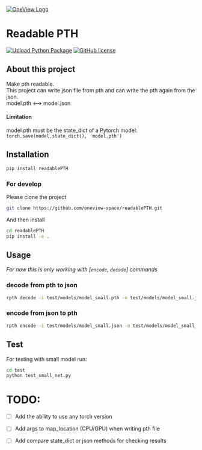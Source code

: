 [![OneView Logo](https://one-view.ai/wp-content/themes/ov/assets/images/oneview-logo@2x.png)](https://one-view.ai/)
# Readable PTH 

[![Upload Python Package](https://github.com/oneview-space/readablePTH/actions/workflows/release.yml/badge.svg)](https://github.com/oneview-space/readablePTH/actions/workflows/release.yml)
[![GitHub license](https://img.shields.io/github/license/oneview-space/readablePTH?style=plastic)](https://github.com/oneview-space/readablePTH/blob/master/LICENSE)

## About this project
Make pth readable. \
This project can write json file from pth and can write the pth again from the json. \
model.pth <--> model.json

#### Limitation
model.pth must be the state_dict of a Pytorch model:
`torch.save(model.state_dict(), 'model.pth')`

## Installation
```bash
pip install readablePTH
```

### For develop
Please clone the project
```bash
git clone https://github.com/oneview-space/readablePTH.git
```
And then install
```bash
cd readablePTH
pip install -e .
```

## Usage

*For now this is only working with [`encode`, `decode`] commands*

### decode from pth to json
```bash
rpth decode -i test/models/model_small.pth -o test/models/model_small.json 
```

### encode from json to pth
```bash
rpth encode -i test/models/model_small.json -o test/models/model_small_restored.pth
```

## Test
For testing with small model run:
```bash
cd test
python test_small_net.py
```

# TODO:
- [ ] Add the ability to use any torch version 
- [ ] Add args to map_location (CPU/GPU) when writing pth file
- [ ] Add compare state_dict or json methods for checking results

